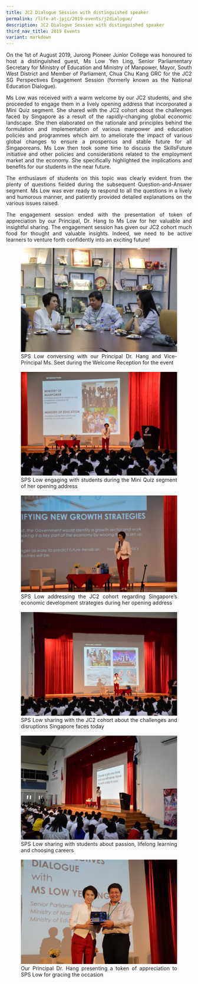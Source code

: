```yaml
---
title: JC2 Dialogue Session with distinguished speaker
permalink: /life-at-jpjc/2019-events/j2dialogue/
description: JC2 Dialogue Session with distinguished speaker
third_nav_title: 2019 Events
variant: markdown
---
```

<div align="justify">

<p>
On the 1st&nbsp;of August 2019, Jurong Pioneer Junior College was honoured to host a distinguished guest, Ms Low Yen Ling, Senior Parliamentary Secretary for Ministry of Education and Ministry of Manpower, Mayor, South West District and Member of Parliament, Chua Chu Kang GRC for the JC2 SG Perspectives Engagement Session (formerly known as the National Education Dialogue).</p>

<p>
Ms Low was received with a warm welcome by our JC2 students, and she proceeded to engage them in a lively opening address that incorporated a Mini Quiz segment. She shared with the JC2 cohort about the challenges faced by Singapore as a result of the rapidly-changing global economic landscape. She then elaborated on the rationale and principles behind the formulation and implementation of various manpower and education policies and programmes which aim to ameliorate the impact of various global changes to ensure a prosperous and stable future for all Singaporeans. Ms Low then took some time to discuss the SkillsFuture initiative and other policies and considerations related to the employment market and the economy. She specifically highlighted the implications and benefits for our students in the near future.</p>

<p>
The enthusiasm of students on this topic was clearly evident from the plenty of questions fielded during the subsequent Question-and-Answer segment. Ms Low was ever ready to respond to all the questions in a lively and humorous manner, and patiently provided detailed explanations on the various issues raised.</p>

<p>
The engagement session ended with the presentation of token of appreciation by our Principal, Dr. Hang to Ms Low for her valuable and insightful sharing. The engagement session has given our JC2 cohort much food for thought and valuable insights. Indeed, we need to be active learners to venture forth confidently into an exciting future!</p>

<figure>
<img src="/images/jc2%20engagement%201.jpg">
<figcaption>SPS Low conversing with our Principal Dr. Hang and Vice-Principal Ms. Seet during the Welcome Reception for the event</figcaption><br>

<img src="/images/jc2%20engagement%202.jpg">
<figcaption>SPS Low engaging with students during the Mini Quiz segment of her opening address</figcaption><br>

<img src="/images/jc2%20engagement%203.jpg">
<figcaption>SPS Low addressing the JC2 cohort regarding Singapore’s economic development strategies during her opening address</figcaption><br>

<img src="/images/jc2%20engagement%204.jpg">
<figcaption>SPS Low sharing with the JC2 cohort about the challenges and disruptions Singapore faces today</figcaption><br>

<img src="/images/jc2%20engagement%205.jpg">
<figcaption>SPS Low sharing with students about passion, lifelong learning and choosing careers</figcaption><br>

<img src="/images/jc2%20engagement%206.jpg">
<figcaption>Our Principal Dr. Hang presenting a token of appreciation to SPS Low for gracing the occasion</figcaption>
</figure></div>